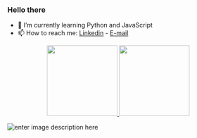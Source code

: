 ### Hello there 

- 🌱 I’m currently learning Python and JavaScript
- 📫 How to reach me: [Linkedin](www.linkedin.com/in/gustavo-dm) - [E-mail](mailto:gustavothemoraes@gmail.com)

<div align="center">
    <a href="https://github.com/gustavo-dm">
        <img height="160em"
            src="https://github-readme-stats-beryl.vercel.app/api?username=gustavo-dm&show_icons=true&theme=gotham&include_all_commits=true&count_private=true" />
        <img height="160em"
            src="https://github-readme-stats-beryl.vercel.app/api/top-langs/?username=gustavo-dm&layout=compact&langs_count=7&theme=gotham" />
    </a>
</div>

![enter image description here](https://github-readme-stats.vercel.app/api?username=gustavo-dm&&show_icons=true&title_color=ffffff&icon_color=bb2acf&text_color=daf7dc&bg_color=151515)

